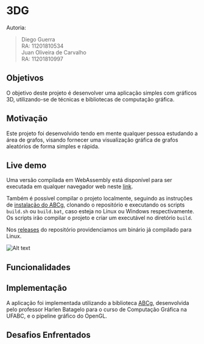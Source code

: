 # 3DG

Autoria:
> Diego Guerra<br> 
> RA: 11201810534<br>
> Juan Oliveira de Carvalho<br> 
> RA: 11201810997<br>

## Objetivos

O objetivo deste projeto é desenvolver uma aplicação simples com gráficos 3D, utilizando-se de técnicas e bibliotecas de computação gráfica.

## Motivação

Este projeto foi desenvolvido tendo em mente qualquer pessoa estudando a área de grafos, visando fornecer uma visualização gráfica de grafos aleatórios de forma simples e rápida.

## Live demo

Uma versão compilada em WebAssembly está disponível para ser executada em qualquer navegador web neste [link]().

Também é possível compilar o projeto localmente, seguindo as instruções de [instalação do ABCg](https://hbatagelo.github.io/cg/config.html), clonando o repositório e executando os scripts
```build.sh``` ou ```build.bat```, caso esteja no Linux ou Windows respectivamente. Os scripts irão compilar o projeto e criar um executável no diretório ```build```.

Nos [releases](https://github.com/juanocv/2DG/releases/tag/v1.0.0) do repositório providenciamos um binário já compilado para Linux.

![Alt text]()

## Funcionalidades

## Implementação
A aplicação foi implementada utilizando a biblioteca [ABCg](https://github.com/hbatagelo/abcg), desenvolvida pelo professor Harlen Batagelo para o curso de Computação Gráfica na UFABC, e o pipeline gráfico do OpenGL.

## Desafios Enfrentados
